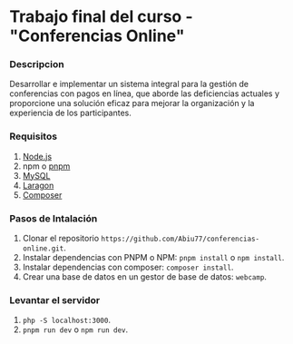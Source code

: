 # Trabajo final del curso - "Conferencias Online"

### Descripcion
Desarrollar e implementar un sistema integral para la gestión de conferencias con pagos
en línea, que aborde las deficiencias actuales y proporcione una solución eficaz para
mejorar la organización y la experiencia de los participantes.


### Requisitos
1. [Node.js](https://nodejs.org/es/)
2. npm o [pnpm](https://pnpm.io/es/)
4. [MySQL](https://www.mysql.com/)
5. [Laragon](https://laragon.org/download/)
6. [Composer](https://getcomposer.org/)

### Pasos de Intalación
1. Clonar el repositorio `https://github.com/Abiu77/conferencias-online.git`.
2. Instalar dependencias con PNPM o NPM: `pnpm install` o `npm install`.
3. Instalar dependencias con composer: `composer install`.
4. Crear una base de datos en un gestor de base de datos: `webcamp`.

### Levantar el servidor
1. `php -S localhost:3000`.
2. `pnpm run dev` o `npm run dev`.
